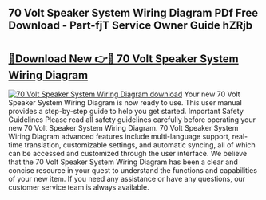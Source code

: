 ## 70 Volt Speaker System Wiring Diagram PDf Free Download - Part-fjT Service Owner Guide hZRjb

# <h2><a href="http://dfrohcs.blite.top/?on=70+Volt+Speaker+System+Wiring+Diagram">🔗Download New 👉🔴 70 Volt Speaker System Wiring Diagram</a></h2>

[![70 Volt Speaker System Wiring Diagram download](https://i.imgur.com/lujVjoI.png)](http://dfrohcs.blite.top/?on=70+Volt+Speaker+System+Wiring+Diagram)
Your new 70 Volt Speaker System Wiring Diagram is now ready to use. This user manual provides a step-by-step guide to help you get started. Important Safety Guidelines Please read all safety guidelines carefully before operating your new 70 Volt Speaker System Wiring Diagram. 70 Volt Speaker System Wiring Diagram advanced features include multi-language support, real-time translation, customizable settings, and automatic syncing, all of which can be accessed and customized through the user interface. We believe that the 70 Volt Speaker System Wiring Diagram has been a clear and concise resource in your quest to understand the functions and capabilities of your new item. If you need any assistance or have any questions, our customer service team is always available.
